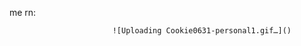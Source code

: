 me rn:















                           ![Uploading Cookie0631-personal1.gif…]()




                  

